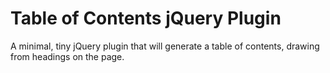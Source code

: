 Table of Contents jQuery Plugin
===============================

A minimal, tiny jQuery plugin that will generate a table of contents, drawing from headings on the
page.